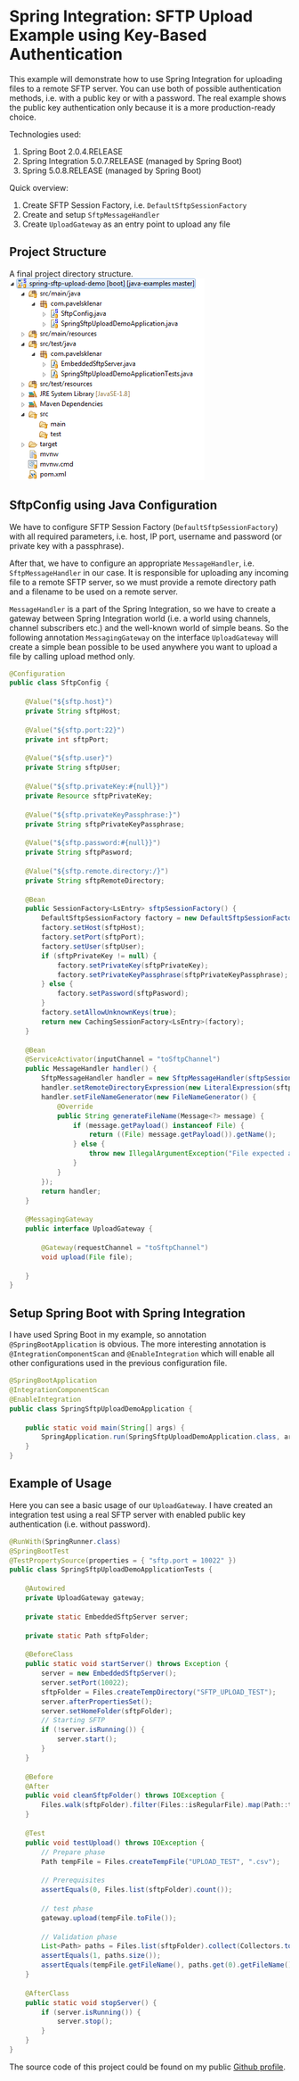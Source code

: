 # Spring Integration: SFTP Upload Example using Key-Based Authentication


This example will demonstrate how to use Spring Integration for uploading files to a remote SFTP server. You can use both of possible authentication methods, i.e. with a public key or with a password. The real example shows the public key authentication only because it is a more production-ready choice.

Technologies used:

1. Spring Boot 2.0.4.RELEASE
2. Spring Integration 5.0.7.RELEASE (managed by Spring Boot)
3. Spring 5.0.8.RELEASE (managed by Spring Boot)

Quick overview:

1. Create SFTP Session Factory, i.e. `DefaultSftpSessionFactory`
2. Create and setup `SftpMessageHandler`
3. Create `UploadGateway` as an entry point to upload any file

## Project Structure

A final project directory structure. [![Project Structure of Spring Integration project](images/Spring-spring-sftp-upload-demo_src_main_java_com_pavelsklenar_SftpConf.png)](https://blog.pavelsklenar.com/wp-content/uploads/2017/04/Spring-spring-sftp-upload-demo_src_main_java_com_pavelsklenar_SftpConf.png)

## SftpConfig using Java Configuration

We have to configure SFTP Session Factory (`DefaultSftpSessionFactory`) with all required parameters, i.e. host, IP port, username and password (or private key with a passphrase).

After that, we have to configure an appropriate `MessageHandler`, i.e. `SftpMessageHandler` in our case. It is responsible for uploading any incoming file to a remote SFTP server, so we must provide a remote directory path and a filename to be used on a remote server.

`MessageHandler` is a part of the Spring Integration, so we have to create a gateway between Spring Integration world (i.e. a world using channels, channel subscribers etc.) and the well-known world of simple beans. So the following annotation `MessagingGateway` on the interface `UploadGateway` will create a simple bean possible to be used anywhere you want to upload a file by calling upload method only.

```java
@Configuration
public class SftpConfig {
 
    @Value("${sftp.host}")
    private String sftpHost;
 
    @Value("${sftp.port:22}")
    private int sftpPort;
 
    @Value("${sftp.user}")
    private String sftpUser;
 
    @Value("${sftp.privateKey:#{null}}")
    private Resource sftpPrivateKey;
 
    @Value("${sftp.privateKeyPassphrase:}")
    private String sftpPrivateKeyPassphrase;
 
    @Value("${sftp.password:#{null}}")
    private String sftpPasword;
 
    @Value("${sftp.remote.directory:/}")
    private String sftpRemoteDirectory;
 
    @Bean
    public SessionFactory<LsEntry> sftpSessionFactory() {
        DefaultSftpSessionFactory factory = new DefaultSftpSessionFactory(true);
        factory.setHost(sftpHost);
        factory.setPort(sftpPort);
        factory.setUser(sftpUser);
        if (sftpPrivateKey != null) {
            factory.setPrivateKey(sftpPrivateKey);
            factory.setPrivateKeyPassphrase(sftpPrivateKeyPassphrase);
        } else {
            factory.setPassword(sftpPasword);
        }
        factory.setAllowUnknownKeys(true);
        return new CachingSessionFactory<LsEntry>(factory);
    }
 
    @Bean
    @ServiceActivator(inputChannel = "toSftpChannel")
    public MessageHandler handler() {
        SftpMessageHandler handler = new SftpMessageHandler(sftpSessionFactory());
        handler.setRemoteDirectoryExpression(new LiteralExpression(sftpRemoteDirectory));
        handler.setFileNameGenerator(new FileNameGenerator() {
            @Override
            public String generateFileName(Message<?> message) {
                if (message.getPayload() instanceof File) {
                    return ((File) message.getPayload()).getName();
                } else {
                    throw new IllegalArgumentException("File expected as payload.");
                }
            }
        });
        return handler;
    }
 
    @MessagingGateway
    public interface UploadGateway {
 
        @Gateway(requestChannel = "toSftpChannel")
        void upload(File file);
 
    }
}
```

## Setup Spring Boot with Spring Integration

I have used Spring Boot in my example, so annotation `@SpringBootApplication` is obvious. The more interesting annotation is `@IntegrationComponentScan` and `@EnableIntegration` which will enable all other configurations used in the previous configuration file.

```java
@SpringBootApplication
@IntegrationComponentScan
@EnableIntegration
public class SpringSftpUploadDemoApplication {
 
    public static void main(String[] args) {
        SpringApplication.run(SpringSftpUploadDemoApplication.class, args);
    }
}
```

## Example of Usage

Here you can see a basic usage of our `UploadGateway`. I have created an integration test using a real SFTP server with enabled public key authentication (i.e. without password).

```java
@RunWith(SpringRunner.class)
@SpringBootTest
@TestPropertySource(properties = { "sftp.port = 10022" })
public class SpringSftpUploadDemoApplicationTests {
 
    @Autowired
    private UploadGateway gateway;
 
    private static EmbeddedSftpServer server;
 
    private static Path sftpFolder;
 
    @BeforeClass
    public static void startServer() throws Exception {
        server = new EmbeddedSftpServer();
        server.setPort(10022);
        sftpFolder = Files.createTempDirectory("SFTP_UPLOAD_TEST");
        server.afterPropertiesSet();
        server.setHomeFolder(sftpFolder);
        // Starting SFTP
        if (!server.isRunning()) {
            server.start();
        }
    }
 
    @Before
    @After
    public void cleanSftpFolder() throws IOException {
        Files.walk(sftpFolder).filter(Files::isRegularFile).map(Path::toFile).forEach(File::delete);
    }
 
    @Test
    public void testUpload() throws IOException {
        // Prepare phase
        Path tempFile = Files.createTempFile("UPLOAD_TEST", ".csv");
 
        // Prerequisites
        assertEquals(0, Files.list(sftpFolder).count());
 
        // test phase
        gateway.upload(tempFile.toFile());
 
        // Validation phase
        List<Path> paths = Files.list(sftpFolder).collect(Collectors.toList());
        assertEquals(1, paths.size());
        assertEquals(tempFile.getFileName(), paths.get(0).getFileName());
    }
 
    @AfterClass
    public static void stopServer() {
        if (server.isRunning()) {
            server.stop();
        }
    }
}
```

The source code of this project could be found on my public [Github profile](https://github.com/pajikos/java-examples/tree/master/spring-sftp-upload-demo).

